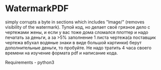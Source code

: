 # WatermarkPDF
simply corrupts a byte in sections which includes "Image/" (removes visibility of the watermark).
Тупой код, но делает своё грязное дело с чертежами жены, и если у вас тоже дома сломался плоттер и надо печатать за деньги, а за >5% заполнение 1 листа чертежа(а поставщик чертежа вбухал водяные знаки в виде большой картинки) берут дополнительные деньги, то пробуйте. Не надо тратить 4 часа своего времени на изучение формата pdf и написание кода.

Requirements - python3
